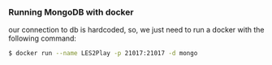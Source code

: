 ### Running MongoDB with docker

our connection to db is hardcoded, so, we just need to run a docker with the following command:

```bash
$ docker run --name LES2Play -p 21017:21017 -d mongo
```
